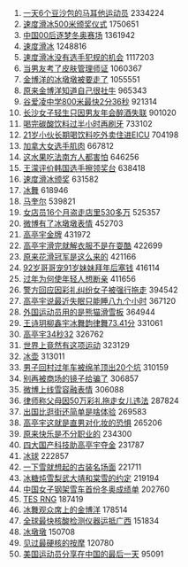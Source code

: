 1. [一天6个豆沙包的马耳他运动员](https://s.weibo.com//weibo?q=%E4%B8%80%E5%A4%A96%E4%B8%AA%E8%B1%86%E6%B2%99%E5%8C%85%E7%9A%84%E9%A9%AC%E8%80%B3%E4%BB%96%E8%BF%90%E5%8A%A8%E5%91%98&Refer=top) 2334224
2. [速度滑冰500米颁奖仪式](https://s.weibo.com//weibo?q=%23%E9%80%9F%E5%BA%A6%E6%BB%91%E5%86%B0500%E7%B1%B3%E9%A2%81%E5%A5%96%E4%BB%AA%E5%BC%8F%23&Refer=top) 1750651
3. [中国00后逐梦冬奥赛场](https://s.weibo.com//weibo?q=%23%E4%B8%AD%E5%9B%BD00%E5%90%8E%E9%80%90%E6%A2%A6%E5%86%AC%E5%A5%A5%E8%B5%9B%E5%9C%BA%23&Refer=top) 1361942
4. [速度滑冰](https://s.weibo.com//weibo?q=%E9%80%9F%E5%BA%A6%E6%BB%91%E5%86%B0&Refer=top) 1248816
5. [速度滑冰没有选手犯规的机会](https://s.weibo.com//weibo?q=%23%E9%80%9F%E5%BA%A6%E6%BB%91%E5%86%B0%E6%B2%A1%E6%9C%89%E9%80%89%E6%89%8B%E7%8A%AF%E8%A7%84%E7%9A%84%E6%9C%BA%E4%BC%9A%23&Refer=top) 1117203
6. [当男友考了皮肤管理师证](https://s.weibo.com//weibo?q=%23%E5%BD%93%E7%94%B7%E5%8F%8B%E8%80%83%E4%BA%86%E7%9A%AE%E8%82%A4%E7%AE%A1%E7%90%86%E5%B8%88%E8%AF%81%23&Refer=top) 1060367
7. [金博洋的冰墩墩被要走了](https://s.weibo.com//weibo?q=%23%E9%87%91%E5%8D%9A%E6%B4%8B%E7%9A%84%E5%86%B0%E5%A2%A9%E5%A2%A9%E8%A2%AB%E8%A6%81%E8%B5%B0%E4%BA%86%23&Refer=top) 1055551
8. [原来金博洋知道自己很社牛](https://s.weibo.com//weibo?q=%23%E5%8E%9F%E6%9D%A5%E9%87%91%E5%8D%9A%E6%B4%8B%E7%9F%A5%E9%81%93%E8%87%AA%E5%B7%B1%E5%BE%88%E7%A4%BE%E7%89%9B%23&Refer=top) 965343
9. [谷爱凌中学800米最快2分36秒](https://s.weibo.com//weibo?q=%23%E8%B0%B7%E7%88%B1%E5%87%8C%E4%B8%AD%E5%AD%A6800%E7%B1%B3%E6%9C%80%E5%BF%AB2%E5%88%8636%E7%A7%92%23&Refer=top) 921314
10. [长沙女子轻生只因男友年会醉酒失联](https://s.weibo.com//weibo?q=%23%E9%95%BF%E6%B2%99%E5%A5%B3%E5%AD%90%E8%BD%BB%E7%94%9F%E5%8F%AA%E5%9B%A0%E7%94%B7%E5%8F%8B%E5%B9%B4%E4%BC%9A%E9%86%89%E9%85%92%E5%A4%B1%E8%81%94%23&Refer=top) 901020
11. [喝完碳酸饮料过半小时再刷牙](https://s.weibo.com//weibo?q=%23%E5%96%9D%E5%AE%8C%E7%A2%B3%E9%85%B8%E9%A5%AE%E6%96%99%E8%BF%87%E5%8D%8A%E5%B0%8F%E6%97%B6%E5%86%8D%E5%88%B7%E7%89%99%23&Refer=top) 733102
12. [21岁小伙长期喝饮料吃外卖住进EICU](https://s.weibo.com//weibo?q=%2321%E5%B2%81%E5%B0%8F%E4%BC%99%E9%95%BF%E6%9C%9F%E5%96%9D%E9%A5%AE%E6%96%99%E5%90%83%E5%A4%96%E5%8D%96%E4%BD%8F%E8%BF%9BEICU%23&Refer=top) 704198
13. [加拿大女选手肌肉](https://s.weibo.com//weibo?q=%23%E5%8A%A0%E6%8B%BF%E5%A4%A7%E5%A5%B3%E9%80%89%E6%89%8B%E8%82%8C%E8%82%89%23&Refer=top) 667812
14. [这水果吃法南方人都害怕](https://s.weibo.com//weibo?q=%23%E8%BF%99%E6%B0%B4%E6%9E%9C%E5%90%83%E6%B3%95%E5%8D%97%E6%96%B9%E4%BA%BA%E9%83%BD%E5%AE%B3%E6%80%95%23&Refer=top) 646256
15. [王濛评价韩国选手擦领奖台](https://s.weibo.com//weibo?q=%23%E7%8E%8B%E6%BF%9B%E8%AF%84%E4%BB%B7%E9%9F%A9%E5%9B%BD%E9%80%89%E6%89%8B%E6%93%A6%E9%A2%86%E5%A5%96%E5%8F%B0%23&Refer=top) 638418
16. [速度滑冰颁奖](https://s.weibo.com//weibo?q=%23%E9%80%9F%E5%BA%A6%E6%BB%91%E5%86%B0%E9%A2%81%E5%A5%96%23&Refer=top) 631582
17. [冰舞](https://s.weibo.com//weibo?q=%E5%86%B0%E8%88%9E&Refer=top) 618946
18. [马奎尔](https://s.weibo.com//weibo?q=%E9%A9%AC%E5%A5%8E%E5%B0%94&Refer=top) 539821
19. [女店员16个月盗走店里530多万](https://s.weibo.com//weibo?q=%23%E5%A5%B3%E5%BA%97%E5%91%9816%E4%B8%AA%E6%9C%88%E7%9B%97%E8%B5%B0%E5%BA%97%E9%87%8C530%E5%A4%9A%E4%B8%87%23&Refer=top) 525357
20. [微博有了冰墩墩表情](https://s.weibo.com//weibo?q=%23%E5%BE%AE%E5%8D%9A%E6%9C%89%E4%BA%86%E5%86%B0%E5%A2%A9%E5%A2%A9%E8%A1%A8%E6%83%85%23&Refer=top) 452703
21. [高亭宇金牌](https://s.weibo.com//weibo?q=%23%E9%AB%98%E4%BA%AD%E5%AE%87%E9%87%91%E7%89%8C%23&Refer=top) 431972
22. [高亭宇滑完就解衣服不是在耍酷](https://s.weibo.com//weibo?q=%23%E9%AB%98%E4%BA%AD%E5%AE%87%E6%BB%91%E5%AE%8C%E5%B0%B1%E8%A7%A3%E8%A1%A3%E6%9C%8D%E4%B8%8D%E6%98%AF%E5%9C%A8%E8%80%8D%E9%85%B7%23&Refer=top) 422699
23. [原来花滑冠军是这么来的](https://s.weibo.com//weibo?q=%23%E5%8E%9F%E6%9D%A5%E8%8A%B1%E6%BB%91%E5%86%A0%E5%86%9B%E6%98%AF%E8%BF%99%E4%B9%88%E6%9D%A5%E7%9A%84%23&Refer=top) 421166
24. [92岁哥哥宠91岁妹妹拜年后塞钱](https://s.weibo.com//weibo?q=%2392%E5%B2%81%E5%93%A5%E5%93%A5%E5%AE%A091%E5%B2%81%E5%A6%B9%E5%A6%B9%E6%8B%9C%E5%B9%B4%E5%90%8E%E5%A1%9E%E9%92%B1%23&Refer=top) 416114
25. [过年为何使年轻人想断亲](https://s.weibo.com//weibo?q=%23%E8%BF%87%E5%B9%B4%E4%B8%BA%E4%BD%95%E4%BD%BF%E5%B9%B4%E8%BD%BB%E4%BA%BA%E6%83%B3%E6%96%AD%E4%BA%B2%23&Refer=top) 411656
26. [警方回应因彩礼纠纷女子被强行拖走](https://s.weibo.com//weibo?q=%23%E8%AD%A6%E6%96%B9%E5%9B%9E%E5%BA%94%E5%9B%A0%E5%BD%A9%E7%A4%BC%E7%BA%A0%E7%BA%B7%E5%A5%B3%E5%AD%90%E8%A2%AB%E5%BC%BA%E8%A1%8C%E6%8B%96%E8%B5%B0%23&Refer=top) 394542
27. [高亭宇说最近失眠只能睡八九个小时](https://s.weibo.com//weibo?q=%23%E9%AB%98%E4%BA%AD%E5%AE%87%E8%AF%B4%E6%9C%80%E8%BF%91%E5%A4%B1%E7%9C%A0%E5%8F%AA%E8%83%BD%E7%9D%A1%E5%85%AB%E4%B9%9D%E4%B8%AA%E5%B0%8F%E6%97%B6%23&Refer=top) 367120
28. [外国运动员用的是熊猫滑雪板](https://s.weibo.com//weibo?q=%23%E5%A4%96%E5%9B%BD%E8%BF%90%E5%8A%A8%E5%91%98%E7%94%A8%E7%9A%84%E6%98%AF%E7%86%8A%E7%8C%AB%E6%BB%91%E9%9B%AA%E6%9D%BF%23&Refer=top) 364944
29. [王诗玥柳鑫宇冰舞韵律舞73.41分](https://s.weibo.com//weibo?q=%23%E7%8E%8B%E8%AF%97%E7%8E%A5%E6%9F%B3%E9%91%AB%E5%AE%87%E5%86%B0%E8%88%9E%E9%9F%B5%E5%BE%8B%E8%88%9E73.41%E5%88%86%23&Refer=top) 331061
30. [高亭宇34秒32](https://s.weibo.com//weibo?q=%23%E9%AB%98%E4%BA%AD%E5%AE%8734%E7%A7%9232%23&Refer=top) 326762
31. [世界上竟然有这项运动](https://s.weibo.com//weibo?q=%23%E4%B8%96%E7%95%8C%E4%B8%8A%E7%AB%9F%E7%84%B6%E6%9C%89%E8%BF%99%E9%A1%B9%E8%BF%90%E5%8A%A8%23&Refer=top) 323129
32. [冰壶](https://s.weibo.com//weibo?q=%E5%86%B0%E5%A3%B6&Refer=top) 313011
33. [男子回村过年车被绵羊顶出20个坑](https://s.weibo.com//weibo?q=%23%E7%94%B7%E5%AD%90%E5%9B%9E%E6%9D%91%E8%BF%87%E5%B9%B4%E8%BD%A6%E8%A2%AB%E7%BB%B5%E7%BE%8A%E9%A1%B6%E5%87%BA20%E4%B8%AA%E5%9D%91%23&Refer=top) 310159
34. [别再被商场的镜子给骗了](https://s.weibo.com//weibo?q=%23%E5%88%AB%E5%86%8D%E8%A2%AB%E5%95%86%E5%9C%BA%E7%9A%84%E9%95%9C%E5%AD%90%E7%BB%99%E9%AA%97%E4%BA%86%23&Refer=top) 306857
35. [微博上线雪容融表情](https://s.weibo.com//weibo?q=%23%E5%BE%AE%E5%8D%9A%E4%B8%8A%E7%BA%BF%E9%9B%AA%E5%AE%B9%E8%9E%8D%E8%A1%A8%E6%83%85%23&Refer=top) 306088
36. [律师称父母因50万彩礼拖走女儿违法](https://s.weibo.com//weibo?q=%23%E5%BE%8B%E5%B8%88%E7%A7%B0%E7%88%B6%E6%AF%8D%E5%9B%A050%E4%B8%87%E5%BD%A9%E7%A4%BC%E6%8B%96%E8%B5%B0%E5%A5%B3%E5%84%BF%E8%BF%9D%E6%B3%95%23&Refer=top) 287824
37. [出国比逛街还简单是啥体验](https://s.weibo.com//weibo?q=%23%E5%87%BA%E5%9B%BD%E6%AF%94%E9%80%9B%E8%A1%97%E8%BF%98%E7%AE%80%E5%8D%95%E6%98%AF%E5%95%A5%E4%BD%93%E9%AA%8C%23&Refer=top) 269583
38. [高亭宇这就是直男对化妆的恐惧](https://s.weibo.com//weibo?q=%23%E9%AB%98%E4%BA%AD%E5%AE%87%E8%BF%99%E5%B0%B1%E6%98%AF%E7%9B%B4%E7%94%B7%E5%AF%B9%E5%8C%96%E5%A6%86%E7%9A%84%E6%81%90%E6%83%A7%23&Refer=top) 265206
39. [原来快乐是不分职业的](https://s.weibo.com//weibo?q=%23%E5%8E%9F%E6%9D%A5%E5%BF%AB%E4%B9%90%E6%98%AF%E4%B8%8D%E5%88%86%E8%81%8C%E4%B8%9A%E7%9A%84%23&Refer=top) 234300
40. [四大国产科技助高亭宇夺金](https://s.weibo.com//weibo?q=%23%E5%9B%9B%E5%A4%A7%E5%9B%BD%E4%BA%A7%E7%A7%91%E6%8A%80%E5%8A%A9%E9%AB%98%E4%BA%AD%E5%AE%87%E5%A4%BA%E9%87%91%23&Refer=top) 231787
41. [冰球](https://s.weibo.com//weibo?q=%E5%86%B0%E7%90%83&Refer=top) 222857
42. [一下雪就想起的古装名场面](https://s.weibo.com//weibo?q=%23%E4%B8%80%E4%B8%8B%E9%9B%AA%E5%B0%B1%E6%83%B3%E8%B5%B7%E7%9A%84%E5%8F%A4%E8%A3%85%E5%90%8D%E5%9C%BA%E9%9D%A2%23&Refer=top) 221711
43. [冰糖炖雪梨武大靖和棠雪的约定](https://s.weibo.com//weibo?q=%23%E5%86%B0%E7%B3%96%E7%82%96%E9%9B%AA%E6%A2%A8%E6%AD%A6%E5%A4%A7%E9%9D%96%E5%92%8C%E6%A3%A0%E9%9B%AA%E7%9A%84%E7%BA%A6%E5%AE%9A%23&Refer=top) 219194
44. [中国女子钢架雪车首份冬奥成绩单](https://s.weibo.com//weibo?q=%23%E4%B8%AD%E5%9B%BD%E5%A5%B3%E5%AD%90%E9%92%A2%E6%9E%B6%E9%9B%AA%E8%BD%A6%E9%A6%96%E4%BB%BD%E5%86%AC%E5%A5%A5%E6%88%90%E7%BB%A9%E5%8D%95%23&Refer=top) 202760
45. [TES RNG](https://s.weibo.com//weibo?q=TES%20RNG&Refer=top) 187419
46. [冰舞观众席上的金博洋](https://s.weibo.com//weibo?q=%23%E5%86%B0%E8%88%9E%E8%A7%82%E4%BC%97%E5%B8%AD%E4%B8%8A%E7%9A%84%E9%87%91%E5%8D%9A%E6%B4%8B%23&Refer=top) 178514
47. [全球最快核酸检测仪器运抵广西](https://s.weibo.com//weibo?q=%23%E5%85%A8%E7%90%83%E6%9C%80%E5%BF%AB%E6%A0%B8%E9%85%B8%E6%A3%80%E6%B5%8B%E4%BB%AA%E5%99%A8%E8%BF%90%E6%8A%B5%E5%B9%BF%E8%A5%BF%23&Refer=top) 151834
48. [冰墩墩](https://s.weibo.com//weibo?q=%23%E5%86%B0%E5%A2%A9%E5%A2%A9%23&Refer=top) 150708
49. [见过最硬核的按摩](https://s.weibo.com//weibo?q=%23%E8%A7%81%E8%BF%87%E6%9C%80%E7%A1%AC%E6%A0%B8%E7%9A%84%E6%8C%89%E6%91%A9%23&Refer=top) 120780
50. [美国运动员分享在中国的最后一天](https://s.weibo.com//weibo?q=%23%E7%BE%8E%E5%9B%BD%E8%BF%90%E5%8A%A8%E5%91%98%E5%88%86%E4%BA%AB%E5%9C%A8%E4%B8%AD%E5%9B%BD%E7%9A%84%E6%9C%80%E5%90%8E%E4%B8%80%E5%A4%A9%23&Refer=top) 95091
